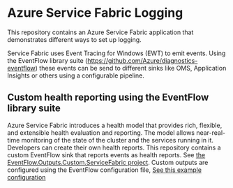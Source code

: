 # Azure Service Fabric Logging

This repository contains an Azure Service Fabric application that demonstrates different ways to set up logging.

Service Fabric uses Event Tracing for Windows (EWT) to emit events. Using the EventFlow library suite (https://github.com/Azure/diagnostics-eventflow) these events can be send to different sinks like OMS, Application Insights or others using a configurable pipeline.

## Custom health reporting using the EventFlow library suite

Azure Service Fabric introduces a health model that provides rich, flexible, and extensible health evaluation and reporting. The model allows near-real-time monitoring of the state of the cluster and the services running in it. Developers can create their own health reports. This repository contains a custom EventFlow sink that reports events as health reports. See [the EventFlow.Outputs.Custom.ServiceFabric project](EventFlow.Outputs.Custom.ServiceFabric). Custom outputs are configured using the EventFlow configuration file, [See this example configuration](WebApi/PackageRoot/Config/eventFlowConfig.json)


